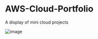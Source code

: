 # AWS-Cloud-Portfolio
A display of mini cloud projects

![image](https://github.com/JayPhantom/AWS-Cloud-Portfolio/assets/109772529/d9d1d482-a8f6-494d-805b-5625383ca371)

